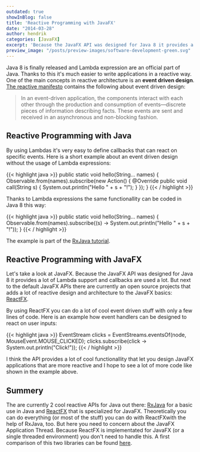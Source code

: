 ```yaml
---
outdated: true
showInBlog: false
title: 'Reactive Programming with JavaFX'
date: "2014-03-28"
author: hendrik
categories: [JavaFX]
excerpt: 'Because the JavaFX API was designed for Java 8 it provides a lot of Lambda support and callbacks are used a lot. But next to the default JavaFX APIs there are currently an open source projects that adds a lot of reactive design and architecture to the JavaFX basics: ReactFX.'
preview_image: "/posts/preview-images/software-development-green.svg"
---
```

Java 8 is finally released and Lambda expression are an official part of Java. Thanks to this it's much easier to write applications in a reactive way. One of the main concepts in reactive architecture is an __event driven design__. [The reactive manifesto](http://www.reactivemanifesto.org/) contains the following about event driven design:

> In an event-driven application, the components interact with each other through the production and consumption of events—discrete pieces of information describing facts. These events are sent and received in an asynchronous and non-blocking fashion.

## Reactive Programming with Java

By using Lambdas it's very easy to define callbacks that can react on specific events. Here is a short example about an event driven design without the usage of Lambda expressions:

{{< highlight java >}}
public static void hello(String... names) {
    Observable.from(names).subscribe(new Action<String>() {
        @Override
        public void call(String s) {
            System.out.println("Hello " + s + "!");
        }
    });
}
{{< / highlight >}}

Thanks to Lambda expressions the same functionallity can be coded in Java 8 this way:

{{< highlight java >}}
public static void hello(String... names) {
    Observable.from(names).subscribe((s) -> System.out.println("Hello " + s + "!"));
}
{{< / highlight >}}

The example is part of the [RxJava tutorial](https://github.com/Netflix/RxJava/wiki/Getting-Started).

## Reactive Programming with JavaFX

Let's take a look at JavaFX. Because the JavaFX API was designed for Java 8 it provides a lot of Lambda support and callbacks are used a lot. But next to the default JavaFX APIs there are currently an open source projects that adds a lot of reactive design and architecture to the JavaFX basics: [ReactFX](https://github.com/TomasMikula/ReactFX).

By using ReactFX you can do a lot of cool event driven stuff with only a few lines of code. Here is an example how event handlers can be designed to react on user inputs:

{{< highlight java >}}
EventStream<MouseEvent> clicks = EventStreams.eventsOf(node, MouseEvent.MOUSE_CLICKED);
clicks.subscribe(click -> System.out.println("Click!"));
{{< / highlight >}}

I think the API provides a lot of cool functionallity that let you design JavaFX applications that are more reactive and I hope to see a lot of more code like shown in the example above.

## Summery

The are currently 2 cool reactive APIs for Java out there: [RxJava](https://github.com/Netflix/RxJava/wiki/Getting-Started) for a basic use in Java and [ReactFX](https://github.com/TomasMikula/ReactFX) that is specialized for JavaFX. Theoretically you can do everything (or most of the stuff) you can do with ReactFXwith the help of RxJava, too. But here you need to concern about the JavaFX Application Thread. Because ReactFX is implementated for JavaFX (or a single threaded environment) you don't need to handle this. A first comparison of this two libraries can be found [here](https://gist.github.com/timyates/fd6904dcca366d50729c#comment-1198536).
